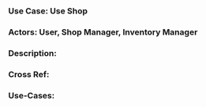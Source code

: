 ### Use Case: Use Shop
### Actors: User, Shop Manager, Inventory Manager
### Description:
### Cross Ref:
### Use-Cases: 
